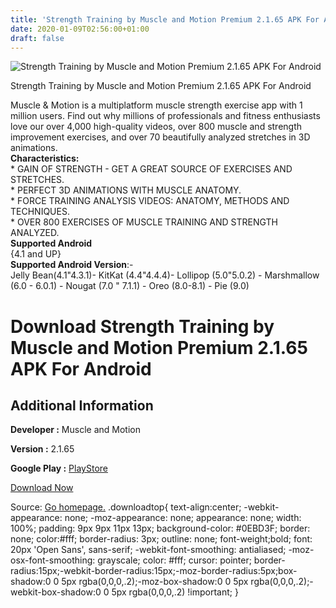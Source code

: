 ```yaml
---
title: 'Strength Training by Muscle and Motion Premium 2.1.65 APK For Android'
date: 2020-01-09T02:56:00+01:00
draft: false
---
```


![Strength Training by Muscle and Motion Premium 2.1.65 APK For Android](https://i0.wp.com/apkhome.net/wp-content/uploads/2020/01/Strength-Training-by-Muscle-and-Motion-Premium-2.1.65.png "Strength Training by Muscle and Motion Premium 2.1.65 APK For Android")

  

Strength Training by Muscle and Motion Premium 2.1.65 APK For Android

Muscle & Motion is a multiplatform muscle strength exercise app with 1 million users. Find out why millions of professionals and fitness enthusiasts love our over 4,000 high-quality videos, over 800 muscle and strength improvement exercises, and over 70 beautifully analyzed stretches in 3D animations.  
**Characteristics:**  
\* GAIN OF STRENGTH - GET A GREAT SOURCE OF EXERCISES AND STRETCHES.  
\* PERFECT 3D ANIMATIONS WITH MUSCLE ANATOMY.  
\* FORCE TRAINING ANALYSIS VIDEOS: ANATOMY, METHODS AND TECHNIQUES.  
\* OVER 800 EXERCISES OF MUSCLE TRAINING AND STRENGTH ANALYZED.  
**Supported Android**  
{4.1 and UP}  
**Supported Android Version**:-  
Jelly Bean(4.1"4.3.1)- KitKat (4.4"4.4.4)- Lollipop (5.0"5.0.2) - Marshmallow (6.0 - 6.0.1) - Nougat (7.0 " 7.1.1) - Oreo (8.0-8.1) - Pie (9.0)

Download Strength Training by Muscle and Motion Premium 2.1.65 APK For Android
==============================================================================

Additional Information
----------------------

**Developer :** Muscle and Motion

**Version :** 2.1.65

**Google Play :** [PlayStore](https://play.google.com/store/apps/details?id=air.com.musclemotion.strength.mobile&hl=en)

  

[Download Now](https://store4app.co/post/strength-training-by-muscle-and-motion-premium-2-1-65-apk-for-android_1578488759)

  
Source: [Go homepage.](https://store4app.co/post/strength-training-by-muscle-and-motion-premium-2-1-65-apk-for-android_1578488759) .downloadtop{ text-align:center; -webkit-appearance: none; -moz-appearance: none; appearance: none; width: 100%; padding: 9px 9px 11px 13px; background-color: #0EBD3F; border: none; color:#fff; border-radius: 3px; outline: none; font-weight;bold; font: 20px 'Open Sans', sans-serif; -webkit-font-smoothing: antialiased; -moz-osx-font-smoothing: grayscale; color: #fff; cursor: pointer; border-radius:15px;-webkit-border-radius:15px;-moz-border-radius:5px;box-shadow:0 0 5px rgba(0,0,0,.2);-moz-box-shadow:0 0 5px rgba(0,0,0,.2);-webkit-box-shadow:0 0 5px rgba(0,0,0,.2) !important; }